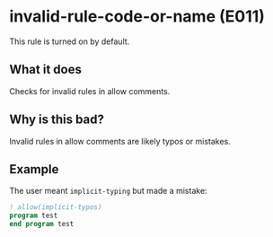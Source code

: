 # invalid-rule-code-or-name (E011)
This rule is turned on by default.

## What it does
Checks for invalid rules in allow comments.

## Why is this bad?
Invalid rules in allow comments are likely typos or mistakes.

## Example
The user meant `implicit-typing` but made a mistake:
```f90
! allow(implicit-typos)
program test
end program test
```